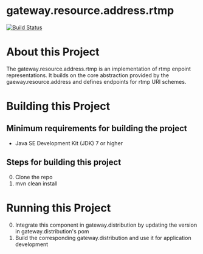 # gateway.resource.address.rtmp

[![Build Status][build-status-image]][build-status]

[build-status-image]: https://travis-ci.org/kaazing/gateway.resource.address.rtmp.svg?branch=develop
[build-status]: https://travis-ci.org/kaazing/gateway.resource.address.rtmp

# About this Project

The gateway.resource.address.rtmp is an implementation of rtmp enpoint representations. It builds on the core abstraction provided by the gaeway.resource.address and defines endpoints for rtmp URI schemes. 

# Building this Project

## Minimum requirements for building the project
* Java SE Development Kit (JDK) 7 or higher

## Steps for building this project
0. Clone the repo
0. mvn clean install

# Running this Project

0. Integrate this component in gateway.distribution by updating the version in gateway.distribution's pom
0. Build the corresponding gateway.distribution and use it for application development
